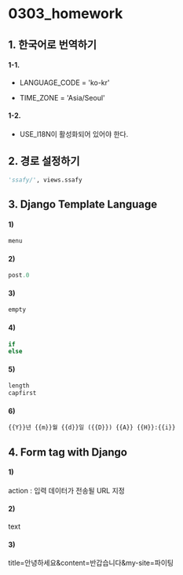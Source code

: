 # 0303_homework



## 1. 한국어로 번역하기

#### 1-1.

- LANGUAGE_CODE = 'ko-kr'

- TIME_ZONE = 'Asia/Seoul'

#### 1-2.

- USE_l18N이 활성화되어 있어야 한다.



## 2. 경로 설정하기

```python
'ssafy/', views.ssafy
```



## 3. Django Template Language

#### 1)

```python
menu
```

#### 2)

```python
post.0
```

#### 3)

```python
empty
```

#### 4)

```python
if
else
```

#### 5)

```python
length
capfirst
```

#### 6)

```python
{{Y}}년 {{m}}월 {{d}}일 ({{D}}) {{A}} {{H}}:{{i}}
```



## 4. Form tag with Django

#### 1)

action : 입력 데이터가 전송될 URL 지정

#### 2)

text

#### 3)

title=안녕하세요&content=반갑습니다&my-site=파이팅